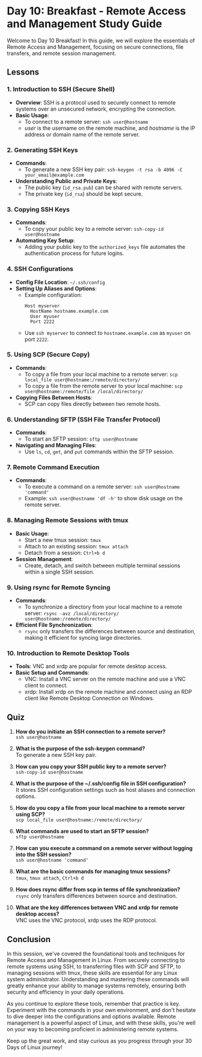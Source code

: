# Day 10: Breakfast - Remote Access and Management Study Guide

Welcome to Day 10 Breakfast! In this guide, we will explore the essentials of Remote Access and Management, focusing on secure connections, file transfers, and remote session management.

## Lessons

### 1. Introduction to SSH (Secure Shell)
- **Overview**: SSH is a protocol used to securely connect to remote systems over an unsecured network, encrypting the connection.
- **Basic Usage**: 
  - To connect to a remote server: `ssh user@hostname`
  - *user* is the username on the remote machine, and *hostname* is the IP address or domain name of the remote server.

### 2. Generating SSH Keys
- **Commands**: 
  - To generate a new SSH key pair: `ssh-keygen -t rsa -b 4096 -C your_email@example.com`
- **Understanding Public and Private Keys**:
  - The public key (`id_rsa.pub`) can be shared with remote servers.
  - The private key (`id_rsa`) should be kept secure.

### 3. Copying SSH Keys
- **Commands**: 
  - To copy your public key to a remote server: `ssh-copy-id user@hostname`
- **Automating Key Setup**:
  - Adding your public key to the `authorized_keys` file automates the authentication process for future logins.

### 4. SSH Configurations
- **Config File Location**: `~/.ssh/config`
- **Setting Up Aliases and Options**:
  - Example configuration:
    ```plaintext
    Host myserver
      HostName hostname.example.com
      User myuser
      Port 2222
    ```
  - Use `ssh myserver` to connect to `hostname.example.com` as `myuser` on port `2222`.

### 5. Using SCP (Secure Copy)
- **Commands**: 
  - To copy a file from your local machine to a remote server: `scp local_file user@hostname:/remote/directory/`
  - To copy a file from the remote server to your local machine: `scp user@hostname:/remote/file /local/directory/`
- **Copying Files Between Hosts**:
  - SCP can copy files directly between two remote hosts.

### 6. Understanding SFTP (SSH File Transfer Protocol)
- **Commands**: 
  - To start an SFTP session: `sftp user@hostname`
- **Navigating and Managing Files**:
  - Use `ls`, `cd`, `get`, and `put` commands within the SFTP session.

### 7. Remote Command Execution
- **Commands**: 
  - To execute a command on a remote server: `ssh user@hostname 'command'`
  - Example: `ssh user@hostname 'df -h'` to show disk usage on the remote server.

### 8. Managing Remote Sessions with tmux
- **Basic Usage**:
  - Start a new tmux session: `tmux`
  - Attach to an existing session: `tmux attach`
  - Detach from a session: `Ctrl+b d`
- **Session Management**:
  - Create, detach, and switch between multiple terminal sessions within a single SSH session.

### 9. Using rsync for Remote Syncing
- **Commands**: 
  - To synchronize a directory from your local machine to a remote server: `rsync -avz /local/directory/ user@hostname:/remote/directory/`
- **Efficient File Synchronization**:
  - `rsync` only transfers the differences between source and destination, making it efficient for syncing large directories.

### 10. Introduction to Remote Desktop Tools
- **Tools**: VNC and xrdp are popular for remote desktop access.
- **Basic Setup and Commands**:
  - VNC: Install a VNC server on the remote machine and use a VNC client to connect.
  - xrdp: Install xrdp on the remote machine and connect using an RDP client like Remote Desktop Connection on Windows.

## Quiz

1. **How do you initiate an SSH connection to a remote server?**  
   `ssh user@hostname`

2. **What is the purpose of the ssh-keygen command?**  
   To generate a new SSH key pair.

3. **How can you copy your SSH public key to a remote server?**  
   `ssh-copy-id user@hostname`

4. **What is the purpose of the ~/.ssh/config file in SSH configuration?**  
   It stores SSH configuration settings such as host aliases and connection options.

5. **How do you copy a file from your local machine to a remote server using SCP?**  
   `scp local_file user@hostname:/remote/directory/`

6. **What commands are used to start an SFTP session?**  
   `sftp user@hostname`

7. **How can you execute a command on a remote server without logging into the SSH session?**  
   `ssh user@hostname 'command'`

8. **What are the basic commands for managing tmux sessions?**  
   `tmux`, `tmux attach`, `Ctrl+b d`

9. **How does rsync differ from scp in terms of file synchronization?**  
   `rsync` only transfers differences between source and destination.

10. **What are the key differences between VNC and xrdp for remote desktop access?**  
   VNC uses the VNC protocol, xrdp uses the RDP protocol.

## Conclusion

In this session, we've covered the foundational tools and techniques for Remote Access and Management in Linux. From securely connecting to remote systems using SSH, to transferring files with SCP and SFTP, to managing sessions with tmux, these skills are essential for any Linux system administrator. Understanding and mastering these commands will greatly enhance your ability to manage systems remotely, ensuring both security and efficiency in your daily operations.

As you continue to explore these tools, remember that practice is key. Experiment with the commands in your own environment, and don't hesitate to dive deeper into the configurations and options available. Remote management is a powerful aspect of Linux, and with these skills, you're well on your way to becoming proficient in administering remote systems.

Keep up the great work, and stay curious as you progress through your 30 Days of Linux journey!


